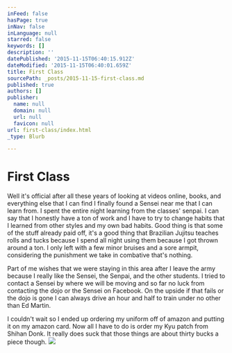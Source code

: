 ```yaml
---
inFeed: false
hasPage: true
inNav: false
inLanguage: null
starred: false
keywords: []
description: ''
datePublished: '2015-11-15T06:40:15.912Z'
dateModified: '2015-11-15T06:40:01.659Z'
title: First Class
sourcePath: _posts/2015-11-15-first-class.md
published: true
authors: []
publisher:
  name: null
  domain: null
  url: null
  favicon: null
url: first-class/index.html
_type: Blurb

---
```

# First Class

Well it's official after all these years of looking at videos online, books, and everything else that I can find I finally found a Sensei near me that I can learn from. I spent the entire night learning from the classes' senpai. I can say that I honestly have a ton of work and I have to try to change habits that I learned from other styles and my own bad habits. Good thing is that some of the stuff already paid off, it's a good thing that Brazilian Jujitsu teaches rolls and tucks because I spend all night using them because I got thrown around a ton. I only left with a few minor bruises and a sore armpit, considering the punishment we take in combative that's nothing. 

Part of me wishes that we were staying in this area after I leave the army because I really like the Sensei, the Senpai, and the other students. I tried to contact a Sensei by where we will be moving and so far no luck from contacting the dojo or the Sensei on Facebook. On the upside if that fails or the dojo is gone I can always drive an hour and half to train under no other than Ed Martin. 

I couldn't wait so I ended up ordering my uniform off of amazon and putting it on my amazon card. Now all I have to do is order my Kyu patch from Shihan Donk. It really does suck that those things are about thirty bucks a piece though.
![](https://the-grid-user-content.s3-us-west-2.amazonaws.com/4aafd251-479c-4575-827d-cd3749bf7f79.jpg)